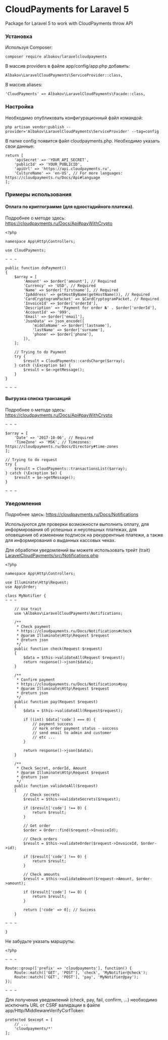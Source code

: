 # CloudPayments for Laravel 5
Package for Laravel 5 to work with CloudPayments throw API 

### Установка

Используя Composer:

```
composer require albakov/laravelcloudpayments
```

В массив providers в файле app/config/app.php добавить:

```
Albakov\LaravelCloudPayments\ServiceProvider::class,
```

В массив aliases:

```
'CloudPayments' => Albakov\LaravelCloudPayments\Facade::class,
```

### Настройка

Необходимо опубликовать конфигурационный файл командой:

```
php artisan vendor:publish --provider='Albakov\LaravelCloudPayments\ServiceProvider' --tag=config
```

В папке config появится файл cloudpayments.php. Необходимо указать свои данные:

```
return [
    'apiSecret' => 'YOUR_API_SECRET',
    'publicId' => 'YOUR_PUBLICID',
    'apiUrl' => 'https://api.cloudpayments.ru',
    'CultureName' => 'en-US', // For more languages: https://cloudpayments.ru/Docs/Api#language
];
```

### Примеры использования

#### Оплата по криптограмме (для одностадийного платежа).
Подробнее о методе здесь: https://cloudpayments.ru/Docs/Api#payWithCrypto

```
<?php

namespace App\Http\Controllers;

use CloudPayments;

~ ~ ~

public function doPayment()
{
    $array = [
        'Amount' => $order['amount'], // Required
        'Currency' => 'USD', // Required
        'Name' => $order['firstname'], // Required
        'IpAddress' => getHostByName(getHostName()), // Required
        'CardCryptogramPacket' => $CardCryptogramPacket, // Required
        'InvoiceId' => $order['orderId'],
        'Description' => 'Payment for order №' . $order['orderId'],
        'AccountId' => '999',
        'Email' => $order['email'],
        'JsonData' => json_encode([
            'middleName' => $order['lastname'],
            'lastName' => $order['surname'],
            'phone' => $order['phone'],
        ]),
    ];

    // Trying to do Payment
    try {
        $result = CloudPayments::cardsCharge($array);
    } catch (\Exception $e) {
        $result = $e->getMessage();
    }
}

~ ~ ~
```

#### Выгрузка списка транзакций
Подробнее о методе здесь: https://cloudpayments.ru/Docs/Api#payWithCrypto

```
~ ~ ~
    
$array = [
    'Date' => '2017-10-06', // Required
    'TimeZone' => 'MSK', // Timezones: https://cloudpayments.ru/Docs/Directory#time-zones
];

// Trying to do request
try {
    $result = CloudPayments::transactionsList($array);
} catch (\Exception $e) {
    $result = $e->getMessage();
}

~ ~ ~
```

### Уведомления
Подробнее здесь: https://cloudpayments.ru/Docs/Notifications

Используются для проверки возможности выполнить оплату, для информирования об успешных и неуспешных платежах, для оповещения об изменении подписок на рекуррентные платежи, а также для информирования о выданных кассовых чеках.

Для обработки уведомлений вы можете использовать трейт (trait) [LaravelCloudPayments/src/Notifications.php](https://github.com/albakov/LaravelCloudPayments/blob/master/src/Notifications.php)

```
<?php

namespace App\Http\Controllers;

use Illuminate\Http\Request;
use App\Order;

class MyNotifier {
~ ~ ~

    // Use trait
    use \Albakov\LaravelCloudPayments\Notifications;

    /**
     * Check payment
     * https://cloudpayments.ru/Docs/Notifications#check
     * @param Illuminate\Http\Request $request
     * @return json
     */
    public function check(Request $request)
    {
        $data = $this->validateAll(Request $request);
        return response()->json($data);
    }
    
    /**
     * Confirm payment
     * https://cloudpayments.ru/Docs/Notifications#pay
     * @param Illuminate\Http\Request $request
     * @return json
     */
    public function pay(Request $request)
    {
        $data = $this->validateAll(Request$request);
         
        if ((int) $data['code'] === 0) {
            // payment success
            // mark order payment status - success
            // send email to admin and customer
            // etc ...
        }
        
        return response()->json($data);
    }
    
    /**
     * Check Secret, orderId, Amount
     * @param Illuminate\Http\Request $request
     * @return json
     */
    public function validateAll($request)
    {
        // Check secrets
        $result = $this->validateSecrets($request);

        if ($result['code'] !== 0) {
            return $result;
        }
        
        // Get order
        $order = Order::find($request->InvoiceId);
        
        // Check orders
        $result = $this->validateOrder($request->InvoiceId, $order->id);

        if ($result['code'] !== 0) {
            return $result;
        }
        
        // Check amounts
        $result = $this->validateAmount($request->Amount, $order->amount);

        if ($result['code'] !== 0) {
            return $result;
        }

        return ['code' => 0]; // Success
    }

~ ~ ~

}
```

Не забудьте указать маршруты:

```
<?php

~ ~ ~

Route::group(['prefix' => 'cloudpayments'], function() {
    Route::match(['GET', 'POST'], 'check', 'MyNotifier@check');
    Route::match(['GET', 'POST'], 'pay', 'MyNotifier@pay');
});

~ ~ ~
```

Для получения уведомлений (check, pay, fail, confirm, ...) необходимо исключить URL от CSRF валидации в файле app/Http/MiddlewareVerifyCsrfToken:

```
protected $except = [
    // ...
    'cloudpayments/*'
];
```